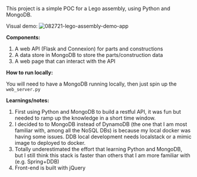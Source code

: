 This project is a simple POC for a Lego assembly, using Python and MongoDB.

Visual demo:
![082721-lego-assembly-demo-app](https://user-images.githubusercontent.com/4715906/131072935-e26eb6e9-0e69-4584-a59d-324d41b0bfe3.gif)

**Components:**
1. A web API (Flask and Connexion) for parts and constructions
2. A data store in MongoDB to store the parts/construction data
3. A web page that can interact with the API

**How to run locally:**

You will need to have a MongoDB running locally, then just spin up the `web_server.py`

**Learnings/notes:**
1. First using Python and MongoDB to build a restful API, it was fun but needed to ramp up the knowledge in a short time window.
2. I decided to to MongoDB instead of DynamoDB (the one that I am most familiar with, among all the NoSQL DBs) is because my local docker was having some issues. DDB local development needs localstack or a mimic image to deployed to docker.
3. Totally underestimated the effort that learning Python and MongoDB, but I still think this stack is faster than others that I am more familiar with (e.g. Spring+DDB)
4. Front-end is built with jQuery
